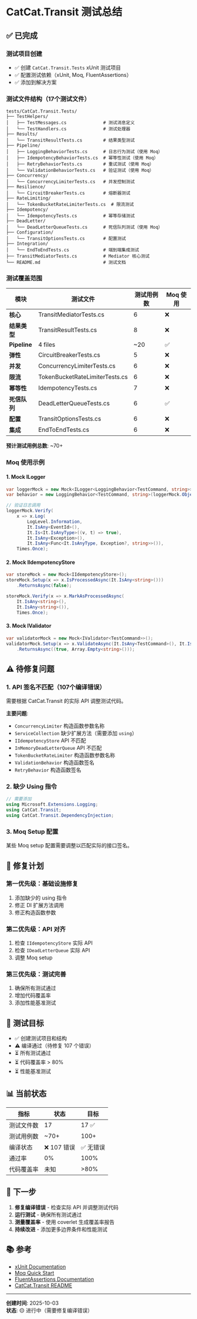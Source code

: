 # CatCat.Transit 测试总结

## ✅ 已完成

### 测试项目创建
- ✅ 创建 `CatCat.Transit.Tests` xUnit 测试项目
- ✅ 配置测试依赖（xUnit, Moq, FluentAssertions）
- ✅ 添加到解决方案

### 测试文件结构（17个测试文件）

```
tests/CatCat.Transit.Tests/
├── TestHelpers/
│   ├── TestMessages.cs              # 测试消息定义
│   └── TestHandlers.cs              # 测试处理器
├── Results/
│   └── TransitResultTests.cs        # 结果类型测试
├── Pipeline/
│   ├── LoggingBehaviorTests.cs      # 日志行为测试（使用 Moq）
│   ├── IdempotencyBehaviorTests.cs  # 幂等性测试（使用 Moq）
│   ├── RetryBehaviorTests.cs        # 重试测试（使用 Moq）
│   └── ValidationBehaviorTests.cs   # 验证测试（使用 Moq）
├── Concurrency/
│   └── ConcurrencyLimiterTests.cs   # 并发控制测试
├── Resilience/
│   └── CircuitBreakerTests.cs       # 熔断器测试
├── RateLimiting/
│   └── TokenBucketRateLimiterTests.cs  # 限流测试
├── Idempotency/
│   └── IdempotencyTests.cs          # 幂等存储测试
├── DeadLetter/
│   └── DeadLetterQueueTests.cs      # 死信队列测试（使用 Moq）
├── Configuration/
│   └── TransitOptionsTests.cs       # 配置测试
├── Integration/
│   └── EndToEndTests.cs             # 端到端集成测试
├── TransitMediatorTests.cs          # Mediator 核心测试
└── README.md                        # 测试文档
```

### 测试覆盖范围

| 模块 | 测试文件 | 测试用例数 | Moq 使用 |
|------|---------|----------|---------|
| **核心** | TransitMediatorTests.cs | 6 | ❌ |
| **结果类型** | TransitResultTests.cs | 8 | ❌ |
| **Pipeline** | 4 files | ~20 | ✅ |
| **弹性** | CircuitBreakerTests.cs | 5 | ❌ |
| **并发** | ConcurrencyLimiterTests.cs | 6 | ❌ |
| **限流** | TokenBucketRateLimiterTests.cs | 6 | ❌ |
| **幂等性** | IdempotencyTests.cs | 7 | ❌ |
| **死信队列** | DeadLetterQueueTests.cs | 6 | ✅ |
| **配置** | TransitOptionsTests.cs | 6 | ❌ |
| **集成** | EndToEndTests.cs | 6 | ❌ |

**预计测试用例总数**: ~70+

### Moq 使用示例

#### 1. Mock ILogger
```csharp
var loggerMock = new Mock<ILogger<LoggingBehavior<TestCommand, string>>>();
var behavior = new LoggingBehavior<TestCommand, string>(loggerMock.Object);

// 验证日志调用
loggerMock.Verify(
    x => x.Log(
        LogLevel.Information,
        It.IsAny<EventId>(),
        It.Is<It.IsAnyType>((v, t) => true),
        It.IsAny<Exception>(),
        It.IsAny<Func<It.IsAnyType, Exception?, string>>()),
    Times.Once);
```

#### 2. Mock IIdempotencyStore
```csharp
var storeMock = new Mock<IIdempotencyStore>();
storeMock.Setup(x => x.IsProcessedAsync(It.IsAny<string>()))
    .ReturnsAsync(false);

storeMock.Verify(x => x.MarkAsProcessedAsync(
    It.IsAny<string>(),
    It.IsAny<string>()),
    Times.Once);
```

#### 3. Mock IValidator
```csharp
var validatorMock = new Mock<IValidator<TestCommand>>();
validatorMock.Setup(x => x.ValidateAsync(It.IsAny<TestCommand>(), It.IsAny<CancellationToken>()))
    .ReturnsAsync((true, Array.Empty<string>()));
```

## ⚠️ 待修复问题

### 1. API 签名不匹配（107个编译错误）

需要根据 CatCat.Transit 的实际 API 调整测试代码。

**主要问题**:
- `ConcurrencyLimiter` 构造函数参数名称
- `ServiceCollection` 缺少扩展方法（需要添加 `using`）
- `IIdempotencyStore` API 不匹配
- `InMemoryDeadLetterQueue` API 不匹配
- `TokenBucketRateLimiter` 构造函数参数名称
- `ValidationBehavior` 构造函数签名
- `RetryBehavior` 构造函数签名

### 2. 缺少 Using 指令

```csharp
// 需要添加
using Microsoft.Extensions.Logging;
using CatCat.Transit;
using CatCat.Transit.DependencyInjection;
```

### 3. Moq Setup 配置

某些 Moq setup 配置需要调整以匹配实际的接口签名。

## 📝 修复计划

### 第一优先级：基础设施修复
1. 添加缺少的 using 指令
2. 修正 DI 扩展方法调用
3. 修正构造函数参数

### 第二优先级：API 对齐
1. 检查 `IIdempotencyStore` 实际 API
2. 检查 `IDeadLetterQueue` 实际 API
3. 调整 Moq setup

### 第三优先级：测试完善
1. 确保所有测试通过
2. 增加代码覆盖率
3. 添加性能基准测试

## 🎯 测试目标

- ✅ 创建测试项目和结构
- ⚠️ 编译通过（待修复 107 个错误）
- ⏳ 所有测试通过
- ⏳ 代码覆盖率 > 80%
- ⏳ 性能基准测试

## 📊 当前状态

| 指标 | 状态 | 目标 |
|------|------|------|
| 测试文件数 | 17 | 17 ✅ |
| 测试用例数 | ~70+ | 100+ |
| 编译状态 | ❌ 107 错误 | ✅ 无错误 |
| 通过率 | 0% | 100% |
| 代码覆盖率 | 未知 | >80% |

## 🚀 下一步

1. **修复编译错误** - 检查实际 API 并调整测试代码
2. **运行测试** - 确保所有测试通过
3. **测量覆盖率** - 使用 coverlet 生成覆盖率报告
4. **持续改进** - 添加更多边界条件和性能测试

## 📚 参考

- [xUnit Documentation](https://xunit.net/)
- [Moq Quick Start](https://github.com/moq/moq4/wiki/Quickstart)
- [FluentAssertions Documentation](https://fluentassertions.com/)
- [CatCat.Transit README](../src/CatCat.Transit/README.md)

---

**创建时间**: 2025-10-03  
**状态**: 🟡 进行中（需要修复编译错误）

